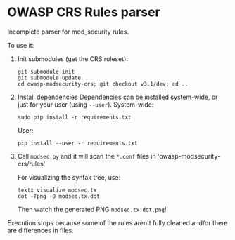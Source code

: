 # OWASP CRS Rules parser

Incomplete parser for mod_security rules. 

To use it:
1. Init submodules (get the CRS ruleset):
    ```
    git submodule init
    git submodule update
    cd owasp-modsecurity-crs; git checkout v3.1/dev; cd ..
    ```
1. Install dependencies
    Dependencies can be installed system-wide, or just for your user (using `--user`).
    System-wide:
    ```
    sudo pip install -r requirements.txt
    ```
    User:
    ```
    pip install --user -r requirements.txt
    ```
1. Call `modsec.py` and it will scan the `*.conf` files in 'owasp-modsecurity-crs/rules'

    For visualizing the syntax tree, use:
    ```
    textx visualize modsec.tx
    dot -Tpng -O modsec.tx.dot
    ```
    Then watch the generated PNG `modsec.tx.dot.png`!

Execution stops because some of the rules aren't fully cleaned and/or there are differences in files.
